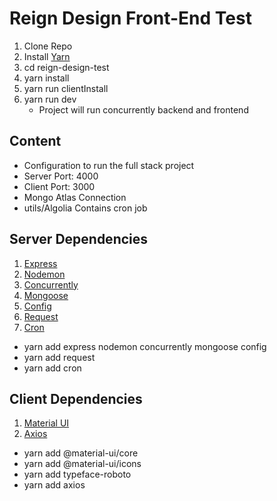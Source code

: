 # Reign Design Front-End Test

1. Clone Repo
2. Install [Yarn](https://yarnpkg.com/en/docs/install#mac-stable)
3. cd reign-design-test
4. yarn install
5. yarn run clientInstall
6. yarn run dev
    - Project will run concurrently backend and frontend

## Content

- Configuration to run the full stack project
- Server Port: 4000
- Client Port: 3000
- Mongo Atlas Connection
- utils/Algolia Contains cron job

## Server Dependencies

1. [Express](https://yarnpkg.com/en/package/express)
2. [Nodemon](https://yarnpkg.com/en/package/nodemon)
3. [Concurrently](https://yarnpkg.com/en/package/concurrently)
4. [Mongoose](https://yarnpkg.com/en/package/mongoose)
5. [Config](https://yarnpkg.com/en/package/config)
6. [Request](https://yarnpkg.com/en/package/request)
7. [Cron](https://yarnpkg.com/en/package/cron)

* yarn add express nodemon concurrently mongoose config
* yarn add request
* yarn add cron

## Client Dependencies

1. [Material UI](https://material-ui.com/)
2. [Axios](https://yarnpkg.com/en/package/axios)

* yarn add @material-ui/core
* yarn add @material-ui/icons
* yarn add typeface-roboto
* yarn add axios
